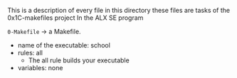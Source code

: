 This is a description of every file in this directory
these files are tasks of the 0x1C-makefiles project
In the ALX SE program


`0-Makefile` -> a Makefile.
- name of the executable: school
- rules: all
	- The all rule builds your executable
- variables: none

